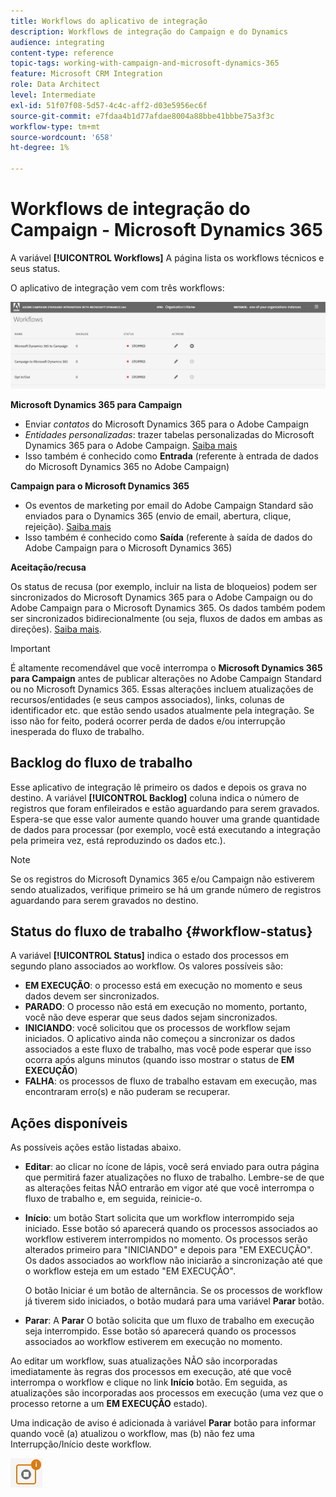 ```yaml
---
title: Workflows do aplicativo de integração
description: Workflows de integração do Campaign e do Dynamics
audience: integrating
content-type: reference
topic-tags: working-with-campaign-and-microsoft-dynamics-365
feature: Microsoft CRM Integration
role: Data Architect
level: Intermediate
exl-id: 51f07f08-5d57-4c4c-aff2-d03e5956ec6f
source-git-commit: e7fdaa4b1d77afdae8004a88bbe41bbbe75a3f3c
workflow-type: tm+mt
source-wordcount: '658'
ht-degree: 1%

---
```


# Workflows de integração do Campaign - Microsoft Dynamics 365

A variável **[!UICONTROL Workflows]** A página lista os workflows técnicos e seus status.

O aplicativo de integração vem com três workflows:

![](assets/do-not-localize/d365-to-acs-ui-page-workflows.png)

**Microsoft Dynamics 365 para Campaign**
* Enviar *contatos* do Microsoft Dynamics 365 para o Adobe Campaign
* *Entidades personalizadas*: trazer tabelas personalizadas do Microsoft Dynamics 365 para o Adobe Campaign. [Saiba mais](../../integrating/using/d365-acs-using-the-integration.md#data-flows)
* Isso também é conhecido como **Entrada** (referente à entrada de dados do Microsoft Dynamics 365 no Adobe Campaign)

**Campaign para o Microsoft Dynamics 365**
* Os eventos de marketing por email do Adobe Campaign Standard são enviados para o Dynamics 365 (envio de email, abertura, clique, rejeição). [Saiba mais](../../integrating/using/d365-acs-using-the-integration.md#email-marketing-event-flow)
* Isso também é conhecido como **Saída** (referente à saída de dados do Adobe Campaign para o Microsoft Dynamics 365)

**Aceitação/recusa**

Os status de recusa (por exemplo, incluir na lista de bloqueios) podem ser sincronizados do Microsoft Dynamics 365 para o Adobe Campaign ou do Adobe Campaign para o Microsoft Dynamics 365. Os dados também podem ser sincronizados bidirecionalmente (ou seja, fluxos de dados em ambas as direções). [Saiba mais](../../integrating/using/d365-acs-self-service-app-data-sync.md#opt-in-out-wf).

>[!IMPORTANT]
>
>É altamente recomendável que você interrompa o **Microsoft Dynamics 365 para Campaign** antes de publicar alterações no Adobe Campaign Standard ou no Microsoft Dynamics 365. Essas alterações incluem atualizações de recursos/entidades (e seus campos associados), links, colunas de identificador etc. que estão sendo usados atualmente pela integração. Se isso não for feito, poderá ocorrer perda de dados e/ou interrupção inesperada do fluxo de trabalho.

## Backlog do fluxo de trabalho

Esse aplicativo de integração lê primeiro os dados e depois os grava no destino. A variável **[!UICONTROL Backlog]** coluna indica o número de registros que foram enfileirados e estão aguardando para serem gravados. Espera-se que esse valor aumente quando houver uma grande quantidade de dados para processar (por exemplo, você está executando a integração pela primeira vez, está reproduzindo os dados etc.).

>[!NOTE]
>Se os registros do Microsoft Dynamics 365 e/ou Campaign não estiverem sendo atualizados, verifique primeiro se há um grande número de registros aguardando para serem gravados no destino.
>

## Status do fluxo de trabalho {#workflow-status}

A variável **[!UICONTROL Status]** indica o estado dos processos em segundo plano associados ao workflow. Os valores possíveis são:

* **EM EXECUÇÃO**: o processo está em execução no momento e seus dados devem ser sincronizados.
* **PARADO**: O processo não está em execução no momento, portanto, você não deve esperar que seus dados sejam sincronizados.
* **INICIANDO**: você solicitou que os processos de workflow sejam iniciados. O aplicativo ainda não começou a sincronizar os dados associados a este fluxo de trabalho, mas você pode esperar que isso ocorra após alguns minutos (quando isso mostrar o status de **EM EXECUÇÃO**)
* **FALHA**: os processos de fluxo de trabalho estavam em execução, mas encontraram erro(s) e não puderam se recuperar.

## Ações disponíveis

As possíveis ações estão listadas abaixo.

* **Editar**: ao clicar no ícone de lápis, você será enviado para outra página que permitirá fazer atualizações no fluxo de trabalho. Lembre-se de que as alterações feitas NÃO entrarão em vigor até que você interrompa o fluxo de trabalho e, em seguida, reinicie-o.

* **Início**: um botão Start solicita que um workflow interrompido seja iniciado. Esse botão só aparecerá quando os processos associados ao workflow estiverem interrompidos no momento. Os processos serão alterados primeiro para &quot;INICIANDO&quot; e depois para &quot;EM EXECUÇÃO&quot;. Os dados associados ao workflow não iniciarão a sincronização até que o workflow esteja em um estado &quot;EM EXECUÇÃO&quot;.

  O botão Iniciar é um botão de alternância. Se os processos de workflow já tiverem sido iniciados, o botão mudará para uma variável **Parar** botão.

* **Parar**: A **Parar** O botão solicita que um fluxo de trabalho em execução seja interrompido. Esse botão só aparecerá quando os processos associados ao workflow estiverem em execução no momento.

Ao editar um workflow, suas atualizações NÃO são incorporadas imediatamente às regras dos processos em execução, até que você interrompa o workflow e clique no link **Início** botão. Em seguida, as atualizações são incorporadas aos processos em execução (uma vez que o processo retorne a um **EM EXECUÇÃO** estado).

Uma indicação de aviso é adicionada à variável **Parar** botão para informar quando você (a) atualizou o workflow, mas (b) não fez uma Interrupção/Início deste workflow.

![](assets/do-not-localize/d365-to-acs-icon-stop-with-changes.png)
